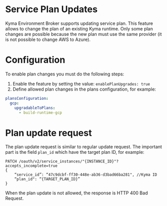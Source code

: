 # Service Plan Updates

Kyma Environment Broker supports updating service plan. This feature allows to change the plan of an existing Kyma runtime. Only some plan changes are possible because the new plan must use the same provider (it is not possible to change AWS to Azure).

# Configuration

To enable plan changes you must do the following steps:

1. Enable the feature by setting the value: `enablePlanUpgrades: true`
2. Define allowed plan changes in the plans configuration, for example:
```yaml
plansConfiguration:
  gcp:
    upgradableToPlans:
      - build-runtime-gcp
```

# Plan update request

The plan update request is similar to regular update request. The important part is the field `plan_id` which have the target plan ID, for example:

```http
PATCH /oauth/v2/service_instances/"{INSTANCE_ID}"?accepts_incomplete=true
{
    “service_id”: “47c9dcbf-ff30-448e-ab36-d3bad66ba281", //Kyma ID
    “plan_id": “{TARGET_PLAN_ID}”
}
```

When the plan update is not allowed, the response is HTTP 400 Bad Request.